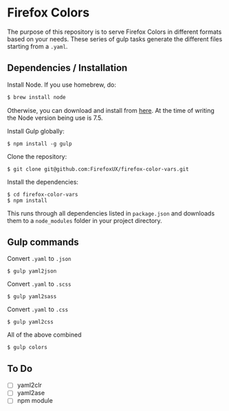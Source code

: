 # Firefox Colors

The purpose of this repository is to serve Firefox Colors in different formats based on your needs. These series of gulp tasks generate the different files starting from a `.yaml`.

## Dependencies / Installation

Install Node. If you use homebrew, do:

```bash
$ brew install node
```

Otherwise, you can download and install from [here](http://nodejs.org/download/). At the time of writing the Node version being use is 7.5.

Install Gulp globally:

```
$ npm install -g gulp
```

Clone the repository:

```
$ git clone git@github.com:FirefoxUX/firefox-color-vars.git
```

Install the dependencies:

```
$ cd firefox-color-vars
$ npm install
```

This runs through all dependencies listed in `package.json` and downloads them to a `node_modules` folder in your project directory.

## Gulp commands

Convert `.yaml` to `.json`

```
$ gulp yaml2json
```

Convert `.yaml` to `.scss`

```
$ gulp yaml2sass
```

Convert `.yaml` to `.css`

```
$ gulp yaml2css
```

All of the above combined

```
$ gulp colors
```

## To Do

- [ ] yaml2clr
- [ ] yaml2ase
- [ ] npm module